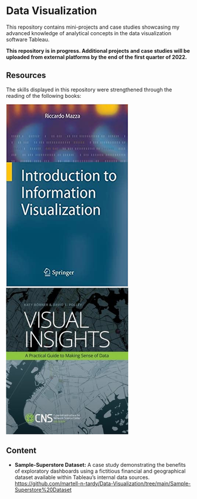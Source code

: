# Data Visualization
This repository contains mini-projects and case studies showcasing my advanced knowledge of analytical concepts in the data visualization software Tableau.

**This repository is in progress. Additional projects and case studies will be uploaded from external platforms by the end of the first quarter of 2022.**

## Resources
The skills displayed in this repository were strengthened through the reading of the following books:

![](https://github.com/martell-n-tardy/Data-Visualization/blob/main/Images/Intro%20to%20Info%20Vis.jpg)
![](https://github.com/martell-n-tardy/Data-Visualization/blob/main/Images/Visual-Insights.jpeg)

## Content
* **Sample-Superstore Dataset:** A case study demonstrating the benefits of exploratory dashboards using a fictitious financial and geographical dataset available within Tableau’s internal data sources.
  https://github.com/martell-n-tardy/Data-Visualization/tree/main/Sample-Superstore%20Dataset
